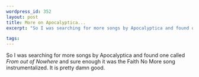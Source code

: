 ```yaml
--- 
wordpress_id: 352
layout: post
title: More on Apocalyptica...
excerpt: "So I was searching for more songs by Apocalyptica and found one called <I>From out of Nowhere</I> and sure enough it was the Faith No More song instrumentalized.  It is pretty damn good.  "

tags: 
---
```


So I was searching for more songs by Apocalyptica and found one called <I>From out of Nowhere</I> and sure enough it was the Faith No More song instrumentalized.  It is pretty damn good.  
